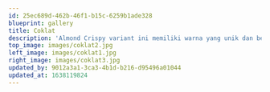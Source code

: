 ```yaml
---
id: 25ec689d-462b-46f1-b15c-6259b1ade328
blueprint: gallery
title: Coklat
description: 'Almond Crispy variant ini memiliki warna yang unik dan begitu mencolok, itu karena memang pengaruh dari bahan tambahan kami yaitu Coklat yang membuat warnanya juga terlihat coklat.'
top_image: images/coklat2.jpg
left_image: images/coklat1.jpg
right_image: images/coklat3.jpg
updated_by: 9012a3a1-3ca3-4b1d-b216-d95496a01044
updated_at: 1638119824
---
```

